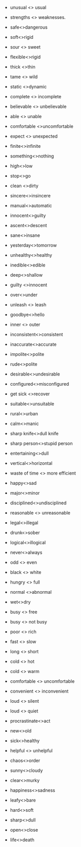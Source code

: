 - unusual <> usual
- strengths <> weaknesses.
- safe<>dangerous
- soft<>rigid
- sour <> sweet
- flexible<>rigid
- thick <>thin
- tame <> wild
- static <>dynamic
- complete <> incomplete
- believable <> unbelievable
- able <> unable
- comfortable <>uncomfortable
- expect <> unexpected
- finite<>infinite
- something<>nothing
- high<>low
- stop<>go
- clean <>dirty
- sincere<>insincere
- manual<>automatic
- innocent<>guilty
- ascent<>descent
- sane<>insane
- yesterday<>tomorrow
- unhealthy<>healthy
- inedible<>edible
- deep<>shallow
- guilty <>innocent
- over<>under
- unleash <> leash
- goodbye<>hello
- inner <> outer
- inconsistent<>consistent
- inaccurate<>accurate
- impolite<>polite
- rude<>polite

- desirable<>undesirable

- configured<>misconfigured

- get sick <>recover

- suitable<>unsuitable

- rural<>urban
- calm<>manic
- sharp knife<>dull knife
- sharp person<>stupid person

- entertaining<>dull

- vertical<>horizontal

- waste of time <> more efficient

- happy<>sad

- major<>minor
- disciplined<>undisciplined
- reasonable <> unreasonable

- legal<>illegal

- drunk<>sober

- logical<>illogical
- never<>always
- odd <> even
- black <> white
- hungry <> full
- normal <>abnormal
- wet<>dry
- busy <> free
- busy <> not busy
- poor <> rich
- fast <> slow
- long <> short
- cold <> hot
- cold <> warm
- comfortable <> uncomfortable
- convenient <> inconvenient
- loud <> silent
- loud <> quiet
- procrastinate<>act
- new<>old
- sick<>healthy
- helpful <> unhelpful
- chaos<>order
- sunny<>cloudy
- clear<>murky
- happiness<>sadness
- leafy<>bare
- hard<>soft
- sharp<>dull
- open<>close
- life<>death

